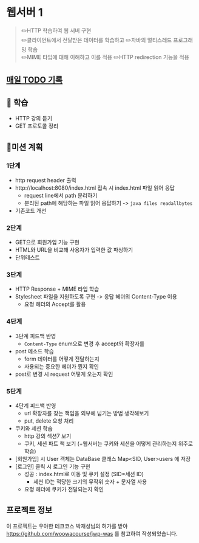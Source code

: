 # 웹서버 1
> ✏️HTTP 학습하여 웹 서버 구현   
> ✏️클라이언트에서 전달받은 데이터를 학습하고 
> ✏️자바의 멀티스레드 프로그래밍 학습   
> ✏️MIME 타입에 대해 이해하고 이를 적용
> ✏️HTTP redirection 기능을 적용

## [매일 TODO 기록](https://github.com/jaea-kim/be-java-was/wiki/TODO)

## 📝 학습
* HTTP 강의 듣기
* GET 프로토콜 정리


## 📌미션 계획
### 1단계

* http request header 출력 
* http://localhost:8080/index.html 접속 시 index.html 파일 읽어 응답
  * request line에서 path 분리하기
  * 분리된 path에 해당하는 파일 읽어 응답하기 -> `java files readallbytes` 
* 기존코드 개선

### 2단계

* GET으로 회원가입 기능 구현
* HTML와 URL을 비교해 사용자가 입력한 값 파싱하기 
* 단위테스트 

### 3단계

* HTTP Response + MIME 타입 학습
* Stylesheet 파일을 지원하도록 구현 -> 응답 헤더의 Content-Type 이용
  * 요청 헤더의 Accept를 활용 

### 4단계 

* 3단계 피드백 반영
  * `Content-Type` enum으로 변경 후 accept와 확장자를 
* post 메소드 학습
  * form 데이터를 어떻게 전달하는지 
  * 사용되는 중요한 헤더가 뭔지 확인
* post로 변경 시 request 어떻게 오는지 확인

### 5단계

* 4단계 피드백 반영 
  * url 확장자를 찾는 책임을 외부에 넘기는 방법 생각해보기
  * put, delete 요청 처리 
* 쿠키와 세션 학습
  * http 강의 섹션7 보기
  * 쿠키, 세션 파트 책 보기 (+웹서버는 쿠키와 세션을 어떻게 관리하는지 위주로 학습)
* [회원가입] 시 User 객체는 DataBase 클래스 Map<SID, User>users 에 저장 
* [로그인] 클릭 시 로그인 기능 구현 
  * 성공 : index.html로 이동 및 쿠키 설정 (SID=세션 ID)
    * 세션 ID는 적당한 크기의 무작위 숫자 + 문자열 사용 
  * 요청 헤더에 쿠키가 전달되는지 확인 

## 프로젝트 정보 

이 프로젝트는 우아한 테크코스 박재성님의 허가를 받아 https://github.com/woowacourse/jwp-was 
를 참고하여 작성되었습니다.
